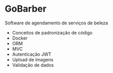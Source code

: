 <h1>GoBarber</h1>
<p>Software de agendamento de serviços de beleza</p>
<ul>
 <li>Conceitos de padronização de código</li>
 <li>Docker</li>
 <li>ORM</li>
 <li>MVC</li>
 <li>Autenticação JWT</li>
 <li>Upload de Imagens</li>
 <li>Validação de dados</li>
</ul>
